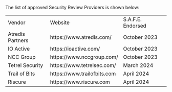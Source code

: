 The list of approved Security Review Providers is shown below:
<table>
<tr><td>Vendor</td><td>Website</td><td>S.A.F.E. Endorsed</td></tr>
<tr><td>Atredis Partners</td><td>https://www.atredis.com/</td><td>October 2023</td></tr>
<tr><td>IO Active</td><td>https://ioactive.com/</td><td>October 2023</td></tr>
<tr><td>NCC Group</td><td>https://www.nccgroup.com/</td><td>October 2023</td></tr>
<tr><td>Tetrel Security</td><td>https://www.tetrelsec.com/</td><td>March 2024</td></tr>
<tr><td>Trail of Bits</td><td>https://www.trailofbits.com</td><td>April 2024</td></tr>
<tr><td>Riscure</td><td>https://www.riscure.com</td><td>April 2024</td></tr>
</table>



